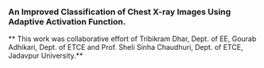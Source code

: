 ### An Improved Classification of Chest X-ray Images Using Adaptive Activation Function.
** This work was collaborative effort of Tribikram Dhar, Dept. of EE, Gourab Adhikari, Dept. of ETCE and Prof. Sheli Sinha Chaudhuri, Dept. of ETCE, Jadavpur University.**

